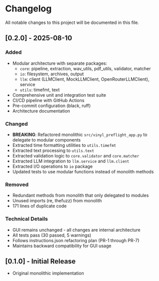# Changelog

All notable changes to this project will be documented in this file.

## [0.2.0] - 2025-08-10

### Added
- Modular architecture with separate packages:
  - `core`: pipeline, extraction, wav_utils, pdf_utils, validator, matcher
  - `io`: filesystem, archives, output
  - `llm`: client (LLMClient, MockLLMClient, OpenRouterLLMClient), service
  - `utils`: timefmt, text
- Comprehensive unit and integration test suite
- CI/CD pipeline with GitHub Actions
- Pre-commit configuration (black, ruff)
- Architecture documentation

### Changed
- **BREAKING**: Refactored monolithic `src/vinyl_preflight_app.py` to delegate to modular components
- Extracted time formatting utilities to `utils.timefmt`
- Extracted text processing to `utils.text`
- Extracted validation logic to `core.validator` and `core.matcher`
- Extracted LLM integration to `llm.service` and `llm.client`
- Extracted I/O operations to `io` package
- Updated tests to use modular functions instead of monolith methods

### Removed
- Redundant methods from monolith that only delegated to modules
- Unused imports (re, thefuzz) from monolith
- 171 lines of duplicate code

### Technical Details
- GUI remains unchanged - all changes are internal architecture
- All tests pass (30 passed, 5 warnings)
- Follows instructions.json refactoring plan (PR-1 through PR-7)
- Maintains backward compatibility for GUI usage

## [0.1.0] - Initial Release
- Original monolithic implementation
